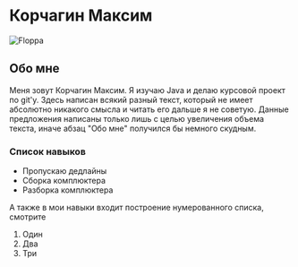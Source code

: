 # Корчагин Максим
![Floppa](https://upload.wikimedia.org/wikipedia/commons/thumb/a/a6/Gregory_and_watermelon.jpg/1600px-Gregory_and_watermelon.jpg)
## Обо мне
Меня зовут Корчагин Максим. Я изучаю Java и делаю курсовой проект по git'у. Здесь написан всякий разный текст, который не имеет абсолютно никакого смысла и читать его дальше я не советую. Данные предложения написаны только лишь с целью увеличения объема текста, иначе абзац "Обо мне" получился бы немного скудным.

### Список навыков
* Пропускаю дедлайны
* Сборка комплюктера
* Разборка комплюктера

А также в мои навыки входит построение нумерованного списка, смотрите
1. Один
2. Два
3. Три

